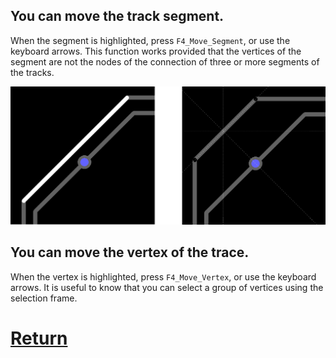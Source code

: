 ## You can move the track segment. 

When the segment is highlighted, press `F4_Move_Segment`, or use the keyboard arrows. This function works provided that the vertices of the segment are not the nodes of the connection of three or more segments of the tracks.

![](pictures/edit_tr2.png)

## You can move the vertex of the trace. 

When the vertex is highlighted, press `F4_Move_Vertex`, or use the keyboard arrows. It is useful to know that you can select a group of vertices using the selection frame.

# [Return](How_to.md)
